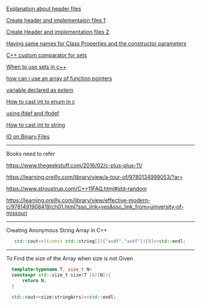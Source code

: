 [Explanation about header files](https://docs.microsoft.com/en-us/cpp/cpp/header-files-cpp?view=msvc-170)

[Create header and implementaion files 1](http://www.math.uaa.alaska.edu/~afkjm/csce211/handouts/SeparateCompilation.pdf)

[Create Header and implementation files 2](https://cookierobotics.com/040/)

[Having same names for Class Properties and the constructor parameters](https://stackoverflow.com/questions/268587/can-i-use-identical-names-for-fields-and-constructor-parameters)

[C++ custom comparator for sets](https://usaco.guide/silver/custom-cpp-stl?lang=cpp)

[When to use sets in c++](http://lafstern.org/matt/col1.pdf)

[how can i use an array of function pointers](https://stackoverflow.com/questions/252748/how-can-i-use-an-array-of-function-pointers)

[variable declared as extern](https://stackoverflow.com/questions/1433204/how-do-i-use-extern-to-share-variables-between-source-files)

[How to cast int to enum in c](https://stackoverflow.com/questions/11452920/how-to-cast-int-to-enum-in-c)

[using ifdef and ifndef](https://stackoverflow.com/questions/70393382/using-ifdef-and-ifndef-directives-to-include-header-files)

[How to cast int to string](https://stackoverflow.com/questions/5590381/easiest-way-to-convert-int-to-string-in-c)

[IO on Binary Files](https://www.eecs.umich.edu/courses/eecs380/HANDOUTS/cppBinaryFileIO-2.html)

---
Books need to refer

https://www.thegeekstuff.com/2016/02/c-plus-plus-11/

https://learning.oreilly.com/library/view/a-tour-of/9780134998053/?ar=

https://www.stroustrup.com/C++11FAQ.html#std-random

https://learning.oreilly.com/library/view/effective-modern-c/9781491908419/ch01.html?sso_link=yes&sso_link_from=university-of-missouri

---

Creating Anonymous String Array in C++
```c++
   std::cout<<((const std::string[]){"asdf","asdf"})[0]<<std::endl;
```
---

To Find the size of the Array when size is not Given
```c++
  template<typename T, size_t N>
  constexpr std::size_t size(T (&)[N]){
      return N;
  }
  
  std::cout<<size(stringArrs)<<std::endl;
```
